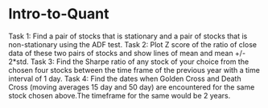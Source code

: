 # Intro-to-Quant

Task 1: Find a pair of stocks that is stationary and a pair of stocks that is non-stationary using the ADF test.
Task 2: Plot Z score of the ratio of close data of these two pairs of stocks and show lines of mean and mean +/- 2*std.
Task 3: Find the Sharpe ratio of any stock of your choice from the chosen four stocks between the time frame of the previous year with a time interval of 1 day.
Task 4: Find the dates when Golden Cross and Death Cross (moving averages 15 day and 50 day) are encountered for the same stock chosen above.The timeframe for the same would be 2 years.
